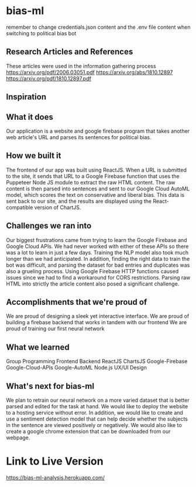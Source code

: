 # bias-ml #
remember to change credentials.json content and the .env file content when 
switching to political bias bot

## Research Articles and References ##
These articles were used in the information gathering process
https://arxiv.org/pdf/2006.03051.pdf
https://arxiv.org/abs/1810.12897
https://arxiv.org/pdf/1810.12897.pdf

## Inspiration

## What it does
Our application is a website and google firebase program that takes another web article's URL and parses its sentences for political bias.

## How we built it
The frontend of our app was built using ReactJS. When a URL is submitted to the site, it sends that URL
to a Google Firebase function that uses the Puppeteer Node JS module to extract the raw HTML content. The raw content is then parsed into sentences and sent to our Google Cloud AutoML model, which scores the text on conservative and liberal bias. This data is sent back to our site, and the results are displayed using the React-compatible version of ChartJS.

## Challenges we ran into
Our biggest frustrations came from trying to learn the Google Firebase and Google Cloud APIs. We had never worked with either of these APIs so there was a lot to learn in just a few days. Training the NLP model also took much longer than we had anticipated. In addition, finding the right data to train the bot was difficult, and parsing the dataset for bad entries and duplicates was also a grueling process. Using Google Firebase HTTP functions caused issues since we had to find a workaround for CORS restrictions. Parsing raw HTML into strictly the article content also posed a significant challenge. 

## Accomplishments that we're proud of
We are proud of designing a sleek yet interactive interface.
We are proud of building a firebase backend that works in tandem with our frontend
We are proud of training our first neural network

## What we learned
Group Programming
Frontend
Backend 
ReactJS
ChartsJS
Google-Firebase
Google-Cloud-APIs
Google-AutoML
Node.js
UX/UI Design

## What's next for bias-ml
We plan to retrain our neural network on a more varied dataset that is better parsed and edited for the task at hand. We would like to deploy the website to a hosting service without error. In addition, we would like to create and use a sentiment detection model that can help decide whether the subjects in the sentence are viewed positively or negatively. We would also like to create a google chrome extension that can be downloaded from our webpage.

# Link to Live Version
https://bias-ml-analysis.herokuapp.com/
